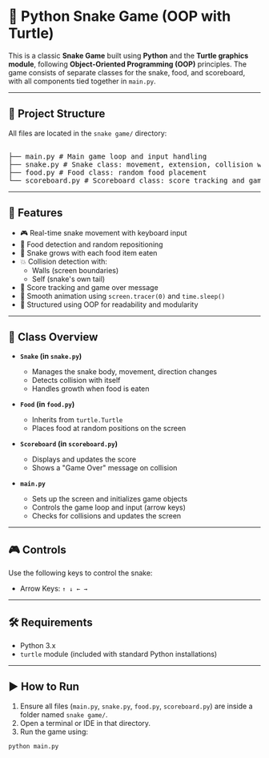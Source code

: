 # 🐍 Python Snake Game (OOP with Turtle)

This is a classic **Snake Game** built using **Python** and the **Turtle graphics module**, following **Object-Oriented Programming (OOP)** principles. The game consists of separate classes for the snake, food, and scoreboard, with all components tied together in `main.py`.

---

## 📁 Project Structure

All files are located in the `snake game/` directory:

<pre> <br>├── main.py # Main game loop and input handling <br>├── snake.py # Snake class: movement, extension, collision with tail <br>├── food.py # Food class: random food placement <br>└── scoreboard.py # Scoreboard class: score tracking and game over ``` </pre>
---

## 🚀 Features

- 🎮 Real-time snake movement with keyboard input
- 🍎 Food detection and random repositioning
- 🐍 Snake grows with each food item eaten
- 💥 Collision detection with:
  - Walls (screen boundaries)
  - Self (snake's own tail)
- 🧠 Score tracking and game over message
- 🐢 Smooth animation using `screen.tracer(0)` and `time.sleep()`
- 🧱 Structured using OOP for readability and modularity

---

## 🧠 Class Overview

- **`Snake` (in `snake.py`)**
  - Manages the snake body, movement, direction changes
  - Detects collision with itself
  - Handles growth when food is eaten

- **`Food` (in `food.py`)**
  - Inherits from `turtle.Turtle`
  - Places food at random positions on the screen

- **`Scoreboard` (in `scoreboard.py`)**
  - Displays and updates the score
  - Shows a "Game Over" message on collision

- **`main.py`**
  - Sets up the screen and initializes game objects
  - Controls the game loop and input (arrow keys)
  - Checks for collisions and updates the screen

---

## 🎮 Controls

Use the following keys to control the snake:

- Arrow Keys: `↑ ↓ ← →`

---

## 🛠 Requirements

- Python 3.x
- `turtle` module (included with standard Python installations)

---

## ▶️ How to Run

1. Ensure all files (`main.py`, `snake.py`, `food.py`, `scoreboard.py`) are inside a folder named `snake game/`.
2. Open a terminal or IDE in that directory.
3. Run the game using:

```bash
python main.py

